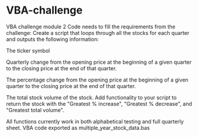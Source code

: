 # VBA-challenge
 VBA challenge module 2
Code needs to fill the requirements from the challenge:
Create a script that loops through all the stocks for each quarter and outputs the following information:

The ticker symbol

Quarterly change from the opening price at the beginning of a given quarter to the closing price at the end of that quarter.

The percentage change from the opening price at the beginning of a given quarter to the closing price at the end of that quarter.

The total stock volume of the stock. 
Add functionality to your script to return the stock with the "Greatest % increase", "Greatest % decrease", and "Greatest total volume". 

All functions currently work in both alphabetical testing and full quarterly sheet. VBA code exported as multiple_year_stock_data.bas